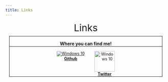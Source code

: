 ```yaml
---
title: Links
---
```


<div id="main-page" class="plainlinks main-page">
    <div id="mp-1" class="mp-section">
        <div class="wiki-header" style="text-align: center;">
            <span style="font-size: 30px;">Links</span>
        </div>
        <div style="margin: 0.5em 0.8em;">
            <div class="edition-boxes" style="display: flex; flex-wrap: wrap; text-align: center; margin-bottom: 1em;">
                <div class="edition-group" style="flex-wrap: initial; flex: auto; margin: 1px 0 1px 0;">
                    <div class="edition-box" style="border: 1px solid #071726; flex: auto; margin: 0 1px 0 1px;">
                        <p style="border-bottom: 1px solid #071726; font-weight: bold;">Where you can find me!</p>
                        <div style="display: inline-block; margin: 0 0.5em 0 0.5em; vertical-align: top;">
                            <div style="display: inline-block; padding: 0 0.5em; font-size: 90%; vertical-align: top;">
                                <a href="https://github.com/SmokeyStack" target="_blank" title="Github">
                                    <img alt="Windows 10" src="/assets/images/Github.png" decoding="async"/>
                                </a>
                                <br />
                                <b><a href="https://github.com/SmokeyStack" target="_blank" title="Github">Github</a></b>
                            </div>
                        </div>
                        <div style="display: inline-block; margin: 0 0.5em 0 0.5em; vertical-align: top;">
                            <div style="display: inline-block; padding: 0 0.5em; font-size: 90%; vertical-align: top;">
                                <a href="https://twitter.com/smokeystack_" target="_blank" title="Twitter">
                                    <img alt="Windows 10" src="/assets/images/Twitter.png" decoding="async" height="64"/>
                                </a>
                                <br />
                                <b><a href="https://twitter.com/smokeystack_" target="_blank" title="Twitter">Twitter</a></b>
                            </div>
                        </div>
                    </div>
                </div>
            </div>
        </div>
    </div>
</div>